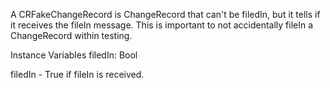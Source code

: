 A CRFakeChangeRecord is ChangeRecord that can't be filedIn, but it tells if it receives the fileIn message. This is important to not accidentally fileIn a ChangeRecord within testing.

Instance Variables
	filedIn:					Bool

filedIn
	- True if fileIn is received.
